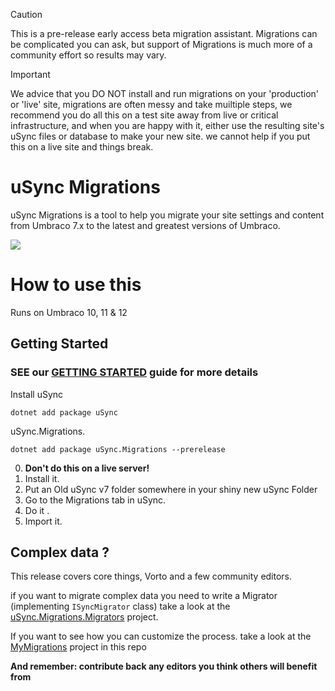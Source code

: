 
> [!CAUTION]
> This is a pre-release early access beta migration assistant. Migrations can be complicated you can ask, but support of Migrations is much more of a community effort so results may vary.

> [!IMPORTANT]
> We advice that you DO NOT install and run migrations on your 'production' or 'live' site, migrations are often messy and take muiltiple steps, we recommend you do all this on a test site
> away from live or critical infrastructure, and when you are happy with it, either use the resulting site's uSync files or database to make your new site. we cannot help if you put this
> on a live site and things break.

# uSync Migrations

uSync Migrations is a tool to help you migrate your site settings and content from Umbraco 7.x to the latest and greatest versions of Umbraco.

![](/assets/migrations-dashboard.png)

# How to use this

Runs on Umbraco 10, 11 & 12

## Getting Started


### SEE our [GETTING STARTED](GETTING-STARTED.md) guide for more details



Install uSync
```
dotnet add package uSync 
```
uSync.Migrations.

```
dotnet add package uSync.Migrations --prerelease
```

0. **Don't do this on a live server!**
1. Install it. 
2. Put an Old uSync v7 folder somewhere in your shiny new uSync Folder
3. Go to the Migrations tab in uSync. 
4. Do it .
5. Import it.

## Complex data ? 

This release covers core things, Vorto and a few community editors. 

if you want to migrate complex data you need to write a Migrator (implementing `ISyncMigrator` class) take a look at the [uSync.Migrations.Migrators](uSync.Migrations.Migrators) project.

If you want to see how you can customize the process. take a look at the [MyMigrations](MyMigrations) project in this repo

**And remember: contribute back any editors you think others will benefit from**

